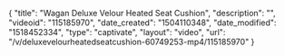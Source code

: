 {
    "title": "Wagan Deluxe Velour Heated Seat Cushion",
    "description": "",
    "videoid": "115185970",
    "date_created": "1504110348",
    "date_modified": "1518452334",
    "type": "captivate",
    "layout": "video",
    "url": "\/v\/deluxevelourheatedseatcushion-60749253-mp4\/115185970"
}